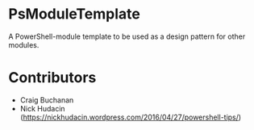 # PsModuleTemplate
A PowerShell-module template to be used as a design pattern for other modules.

# Contributors

- Craig Buchanan
- Nick Hudacin (https://nickhudacin.wordpress.com/2016/04/27/powershell-tips/)
